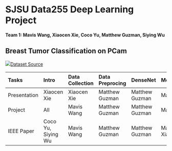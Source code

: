 # SJSU Data255 Deep Learning Project
#### Team 1: Mavis Wang, Xiaocen Xie, Coco Yu, Matthew Guzman, Siying Wu
## Breast Tumor Classification on PCam
<p>
<img src= 'https://github.com/basveeling/pcam/blob/master/pcam.jpg?raw=true'><a href='https://github.com/basveeling/pcam'>Dataset Source</a></img>

|Tasks         | Intro                           | Data Collection | Data Preprocing | DenseNet | MobileNetV2 | ResNet-50 | Discussion |
|:------------ | :------------------------------ | :-------------- | :-------------- | :------- | :---------- | :-------- | :---------|
|Presentation  | Xiaocen Xie | Xiaocen Xie | Matthew Guzman | Matthew Guzman | Mavis Wang | Siying Wu | Coco | 
|Project       | All | Mavis Wang | Matthew Guzman | Matthew Guzman | Mavis Wang | Siying Wu | All | 
|IEEE Paper    | Coco Yu, Siying Wu | Mavis Wang | Matthew Guzman | Matthew Guzman | Mavis Wang, Xiaucen Xie | Siying Wu | Coco |
